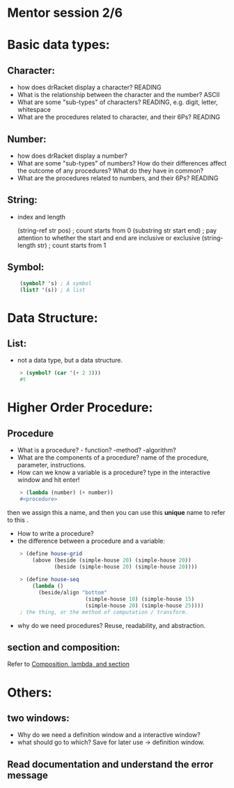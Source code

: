 # Mentor session 2/6

# Basic data types:

## Character:

- how does drRacket display a character? READING
- What is the relationship between the character and the number? ASCII
- What are some "sub-types" of characters? READING, e.g. digit, letter, whitespace
- What are the procedures related to character, and their 6Ps? READING

## Number:

- how does drRacket display a number?
- What are some "sub-types" of numbers? How do their differences affect the outcome of any procedures? What do they have in common?
- What are the procedures related to numbers, and their 6Ps? READING

## String:

- index and length

    (string-ref str pos) ; count starts from 0
    (substring str start end) ; pay attention to whether the start and end are inclusive or exclusive
    (string-length str) ; count starts from 1

## Symbol:
```scheme
    (symbol? 's) ; A symbol
    (list? '(s)) ; A list
```
# Data Structure:

## List:

- not a data type, but a data structure.
```scheme
    > (symbol? (car '(+ 2 3)))
    #t
```

# Higher Order Procedure:

## Procedure

- What is a procedure? - function? -method? -algorithm?
- What are the components of a procedure? name of the procedure, parameter, instructions.
- How can we know a variable is a procedure? type in the interactive window and hit enter!
```scheme
    > (lambda (number) (+ number))
    #<procedure>
```
then we assign this <procedure> a name, and then you can use this **unique** name to refer to this <procedure>. 

- How to write a procedure?
- the difference between a procedure and a variable:
```scheme
    > (define house-grid
        (above (beside (simple-house 20) (simple-house 20))
               (beside (simple-house 20) (simple-house 20))))
    
    > (define house-seq
        (lambda ()
          (beside/align "bottom"
                         (simple-house 10) (simple-house 15)
                         (simple-house 20) (simple-house 25))))
    ; the thing, or the method of computation / transform.
```
- why do we need procedures? Reuse,  readability, and abstraction.

## section and composition:

Refer to [Composition, lambda, and section](composition_lambda_and_section.md)

# Others:

## two windows:

- Why do we need a definition window and a interactive window?
- what should go to which? Save for later use → definition window.

## Read documentation and understand the error message
